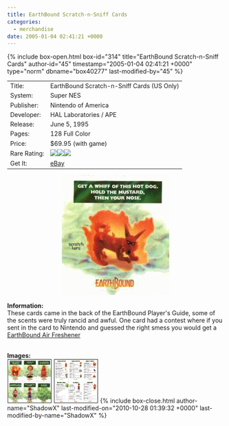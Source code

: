 ```yaml
---
title: EarthBound Scratch-n-Sniff Cards
categories:
  - merchandise
date: 2005-01-04 02:41:21 +0000
---
```

{% include box-open.html box-id="314" title="EarthBound Scratch-n-Sniff Cards" author-id="45" timestamp="2005-01-04 02:41:21 +0000" type="norm" dbname="box40277" last-modified-by="45" %}
<div class="gameinfo">
	<table>
		<tr>
			<td class="label">Title:</td>
			<td>EarthBound Scratch-n-Sniff Cards (US Only)</td>
		</tr>
		<tr>
			<td class="label">System:</td>
			<td>Super NES</td>
		</tr>
		<tr>
			<td class="label">Publisher:</td>
			<td>Nintendo of America</td>
		</tr>
		<tr>
			<td class="label">Developer:</td>
			<td>HAL Laboratories / APE</td>
		</tr>
		<tr>
			<td class="label">Release:</td>
			<td>June 5, 1995</td>
		</tr>
		<tr>
			<td class="label">Pages:</td>
			<td>128 Full Color</td>
		</tr>
		<tr>
			<td class="label">Price:</td>
			<td>$69.95 (with game)</td>
		</tr>
		<tr>
			<td class="label">Rare Rating:</td>
			<td><img src="http - //starmen.net/merchandise/images/ness_icon.gif" /><img src="http - //starmen.net/merchandise/images/ness_icon.gif" /><img src="http - //starmen.net/merchandise/images/ness_icon.gif" /></td>
		</tr>
		<tr>
			<td class="label">Get It:</td>
			<td><a href="http://www.ebay.com">eBay</a></td>
		</tr>
	</table>
</div>

<p>
	<center>
	<img src="/merchandise/images/ebcards_title.jpg" border="0" title="EarthBound Scratch-n-Sniff Cards" />
	</center>
</p>

<b>Information:</b>
	<br />
	These cards came in the back of the EarthBound Player's Guide, 
	some of the scents were truly rancid and awful. One card had a 
	contest where if you sent in the card to Nintendo and guessed 
	the right smess you would get a 
	<a href="airfreshener.php">EarthBound Air Freshener</a>
<br /><br />

<b>Images:</b>
	<br />
<a href="/merchandise/images/eb_cards1.png" ><img src="/merchandise/images/eb_cards1.png" title="Cards (Front)" border="1" width="100" height="100" hspace="1" /></a>
<a href="/merchandise/images/eb_cards2.png" ><img src="/merchandise/images/eb_cards2.png" title="Cards (Back)" border="1" width="100" height="100" hspace="1" /></a>
{% include box-close.html author-name="ShadowX" last-modified-on="2010-10-28 01:39:32 +0000" last-modified-by-name="ShadowX" %}
